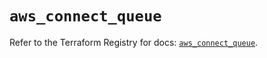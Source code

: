 # `aws_connect_queue`

Refer to the Terraform Registry for docs: [`aws_connect_queue`](https://registry.terraform.io/providers/hashicorp/aws/5.64.0/docs/resources/connect_queue).
